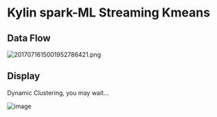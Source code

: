 # Kylin spark-ML Streaming Kmeans

## Data Flow

![2017071615001952786421.png](http://op2oo1z8b.bkt.clouddn.com/2017071615001952786421.png)

## Display

Dynamic Clustering, you may wait...

 ![image](https://github.com/jinjuting/streaming-kmeans/blob/master/StreamingKmeans.gif)




